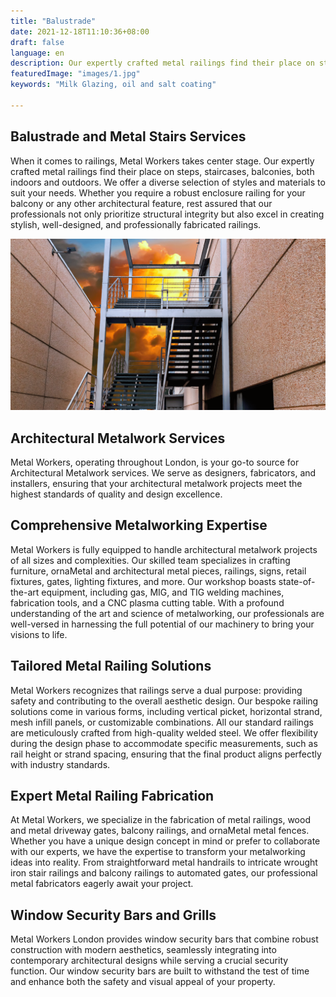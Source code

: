 ```yaml
---
title: "Balustrade"
date: 2021-12-18T11:10:36+08:00
draft: false
language: en
description: Our expertly crafted metal railings find their place on steps, staircases, balconies, both indoors and outdoors. We offer a diverse selection of styles and materials to suit your needs
featuredImage: "images/1.jpg"
keywords: "Milk Glazing, oil and salt coating"

---
```


## Balustrade and Metal Stairs Services

When it comes to railings, Metal Workers takes center stage. Our expertly crafted metal railings find their place on steps, staircases, balconies, both indoors and outdoors. We offer a diverse selection of styles and materials to suit your needs. Whether you require a robust enclosure railing for your balcony or any other architectural feature, rest assured that our professionals not only prioritize structural integrity but also excel in creating stylish, well-designed, and professionally fabricated railings.

![Customised Balustrade and Metal Stairs ](images/2.png)

## Architectural Metalwork Services

Metal Workers, operating throughout London, is your go-to source for Architectural Metalwork services. We serve as designers, fabricators, and installers, ensuring that your architectural metalwork projects meet the highest standards of quality and design excellence.

## Comprehensive Metalworking Expertise

Metal Workers is fully equipped to handle architectural metalwork projects of all sizes and complexities. Our skilled team specializes in crafting furniture, ornaMetal and architectural metal pieces, railings, signs, retail fixtures, gates, lighting fixtures, and more. Our workshop boasts state-of-the-art equipment, including gas, MIG, and TIG welding machines, fabrication tools, and a CNC plasma cutting table. With a profound understanding of the art and science of metalworking, our professionals are well-versed in harnessing the full potential of our machinery to bring your visions to life.

## Tailored Metal Railing Solutions

Metal Workers recognizes that railings serve a dual purpose: providing safety and contributing to the overall aesthetic design. Our bespoke railing solutions come in various forms, including vertical picket, horizontal strand, mesh infill panels, or customizable combinations. All our standard railings are meticulously crafted from high-quality welded steel. We offer flexibility during the design phase to accommodate specific measurements, such as rail height or strand spacing, ensuring that the final product aligns perfectly with industry standards.

## Expert Metal Railing Fabrication

At Metal Workers, we specialize in the fabrication of metal railings, wood and metal driveway gates, balcony railings, and ornaMetal metal fences. Whether you have a unique design concept in mind or prefer to collaborate with our experts, we have the expertise to transform your metalworking ideas into reality. From straightforward metal handrails to intricate wrought iron stair railings and balcony railings to automated gates, our professional metal fabricators eagerly await your project.

## Window Security Bars and Grills

Metal Workers London provides window security bars that combine robust construction with modern aesthetics, seamlessly integrating into contemporary architectural designs while serving a crucial security function. Our window security bars are built to withstand the test of time and enhance both the safety and visual appeal of your property.
